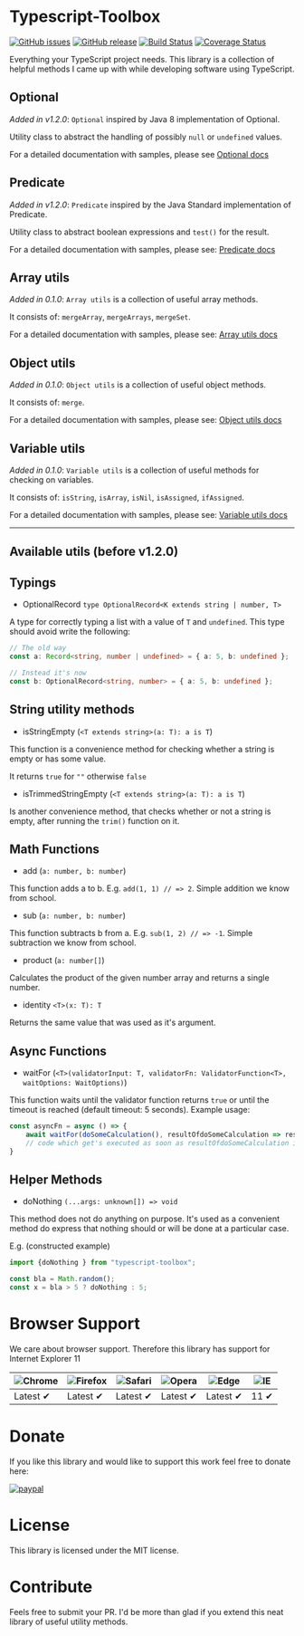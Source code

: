 # Typescript-Toolbox

[![GitHub issues](https://img.shields.io/github/issues/R3DST0RM/typescript-toolbox)](https://github.com/R3DST0RM/typescript-toolbox/issues)
[![GitHub release](https://img.shields.io/github/v/release/R3DST0RM/typescript-toolbox.svg)](https://github.com/R3DST0RM/typescript-toolbox/releases)
[![Build Status](https://travis-ci.org/R3DST0RM/typescript-toolbox.svg?branch=master)](https://travis-ci.org/R3DST0RM/typescript-toolbox)
[![Coverage Status](https://coveralls.io/repos/github/R3DST0RM/typescript-toolbox/badge.svg?branch=master)](https://coveralls.io/github/R3DST0RM/typescript-toolbox?branch=master)

Everything your TypeScript project needs. This library is a collection of helpful methods I came up with while developing software using TypeScript.

## Optional

*Added in v1.2.0*: `Optional` inspired by Java 8 implementation of Optional.

Utility class to abstract the handling of possibly `null` or `undefined` values.

For a detailed documentation with samples, please see [Optional docs](https://github.com/R3DST0RM/typescript-toolbox/wiki/Optional)

## Predicate

*Added in v1.2.0*: `Predicate` inspired by the Java Standard implementation of Predicate.

Utility class to abstract boolean expressions and `test()` for the result.

For a detailed documentation with samples, please see: [Predicate docs](https://github.com/R3DST0RM/typescript-toolbox/wiki/Predicate)

## Array utils

*Added in 0.1.0*: `Array utils` is a collection of useful array methods.

It consists of: `mergeArray`, `mergeArrays`, `mergeSet`.

For a detailed documentation with samples, please see: [Array utils docs](https://github.com/R3DST0RM/typescript-toolbox/wiki/Array-utils)

## Object utils

*Added in 0.1.0*: `Object utils` is a collection of useful object methods.

It consists of: `merge`.

For a detailed documentation with samples, please see: [Object utils docs](https://github.com/R3DST0RM/typescript-toolbox/wiki/Object-utils)

## Variable utils

*Added in 0.1.0*: `Variable utils` is a collection of useful methods for checking on variables.

It consists of: `isString`, `isArray`, `isNil`, `isAssigned`, `ifAssigned`.

For a detailed documentation with samples, please see: [Variable utils docs](https://github.com/R3DST0RM/typescript-toolbox/wiki/Variable-utils)

---

## Available utils (before v1.2.0)

## Typings

- OptionalRecord `type OptionalRecord<K extends string | number, T>`

A type for correctly typing a list with a value of `T` and `undefined`. This type should avoid write the following:

```typescript
// The old way
const a: Record<string, number | undefined> = { a: 5, b: undefined };

// Instead it's now
const b: OptionalRecord<string, number> = { a: 5, b: undefined };
```

## String utility methods

-  isStringEmpty (`<T extends string>(a: T): a is T`)

This function is a convenience method for checking whether a string is empty or has some value.

It returns `true` for `""` otherwise `false`

-  isTrimmedStringEmpty (`<T extends string>(a: T): a is T`)

Is another convenience method, that checks whether or not a string is empty, after running the `trim()` function on it.

## Math Functions

-  add (`a: number, b: number`)

This function adds a to b. E.g. `add(1, 1) // => 2`. Simple addition we know from school.

-  sub (`a: number, b: number`)

This function subtracts b from a. E.g. `sub(1, 2) // => -1`. Simple subtraction we know from school.

-  product (`a: number[]`)

Calculates the product of the given number array and returns a single number.

-  identity `<T>(x: T): T`

Returns the same value that was used as it's argument.

## Async Functions

-  waitFor (`<T>(validatorInput: T, validatorFn: ValidatorFunction<T>, waitOptions: WaitOptions)`)

This function waits until the validator function returns `true` or until the timeout is reached (default timeout: 5 seconds).
Example usage:

```typescript
const asyncFn = async () => {
    await waitFor(doSomeCalculation(), resultOfdoSomeCalculation => resultOfdoSomeCalculation === 5);
    // code which get's executed as soon as resultOfdoSomeCalculation is equal to 5 otherwise the Promise will get rejected after 5 seconds
}
```

## Helper Methods

- doNothing `(...args: unknown[]) => void`

This method does not do anything on purpose. It's used as a convenient method do express that nothing should or will be done at a particular case.

E.g. (constructed example) 
```typescript
import {doNothing } from "typescript-toolbox";

const bla = Math.random();
const x = bla > 5 ? doNothing : 5;
```

# Browser Support

We care about browser support. Therefore this library has support for Internet Explorer 11

![Chrome](https://raw.github.com/alrra/browser-logos/master/src/chrome/chrome_48x48.png) | ![Firefox](https://raw.github.com/alrra/browser-logos/master/src/firefox/firefox_48x48.png) | ![Safari](https://raw.github.com/alrra/browser-logos/master/src/safari/safari_48x48.png) | ![Opera](https://raw.github.com/alrra/browser-logos/master/src/opera/opera_48x48.png) | ![Edge](https://raw.github.com/alrra/browser-logos/master/src/edge/edge_48x48.png) | ![IE](https://raw.github.com/alrra/browser-logos/master/src/archive/internet-explorer_9-11/internet-explorer_9-11_48x48.png) |
--- | --- | --- | --- | --- | --- |
Latest ✔ | Latest ✔ | Latest ✔ | Latest ✔ | Latest ✔ | 11 ✔ |

# Donate

If you like this library and would like to support this work feel free to donate here:

[![paypal](https://www.paypalobjects.com/en_US/DK/i/btn/btn_donateCC_LG.gif)](https://www.paypal.com/cgi-bin/webscr?cmd=_donations&business=dominik.schwarzbauer%40googlemail.com)

# License

This library is licensed under the MIT license.

# Contribute

Feels free to submit your PR. I'd be more than glad if you extend this neat library of useful utility methods.
